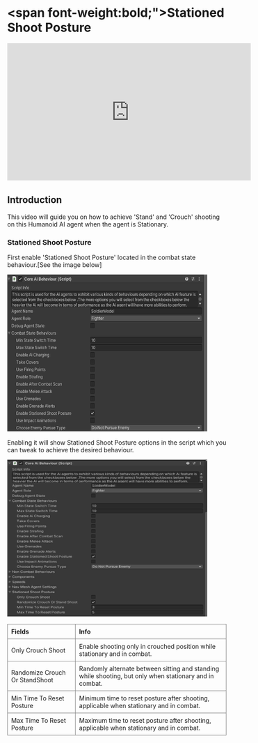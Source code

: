 # <span font-weight:bold;">Stationed Shoot Posture</span>

<div class="video-container">
    <iframe width="560" height="315" src="https://www.youtube.com/embed/hVD0wtHb4UM?si=PUNwfF04UUhETk_2" title="YouTube video player" frameborder="0" allow="accelerometer; autoplay; clipboard-write; encrypted-media; gyroscope; picture-in-picture; web-share" referrerpolicy="strict-origin-when-cross-origin" allowfullscreen></iframe>
</div>

## Introduction
This video will guide you on how to achieve 'Stand' and 'Crouch' shooting
on this Humanoid AI agent when the agent is Stationary.

### Stationed Shoot Posture
First enable 'Stationed Shoot Posture' located in the combat state behaviour.[See the image below] 

<img src="Images/StationedShootPosture.png" alt="alt text" width="460" height="360">

Enabling it will show Stationed Shoot Posture options in the script which you can tweak to achieve the desired behaviour.

<img src="Images/StationedShootPostureOptions.png" alt="alt text" width="460" height="360">

<style>
    .custom-table {
        border-collapse: collapse;
        width: 100%;
    }
    .custom-table th, .custom-table td {
        border: 1px solid grey;
        padding: 8px;
        text-align: left;
    }
</style>

<table class="custom-table">
    <tr>
        <th>Fields</th>
        <th>Info</th>
    </tr>
    <tr>
        <td>Only Crouch Shoot</td>
        <td>Enable shooting only in crouched position while stationary and in combat.</td>
    </tr>
    <tr>
        <td>Randomize Crouch Or StandShoot</td>
        <td>Randomly alternate between sitting and standing while shooting, but only when stationary and in combat.</td>
    </tr>
     <tr>
        <td>Min Time To Reset Posture</td>
        <td>Minimum time to reset posture after shooting, applicable when stationary and in combat.</td>
    </tr>
     <tr>
        <td>Max Time To Reset Posture</td>
        <td>Maximum time to reset posture after shooting, applicable when stationary and in combat.</td>
    </tr> 
</table>




